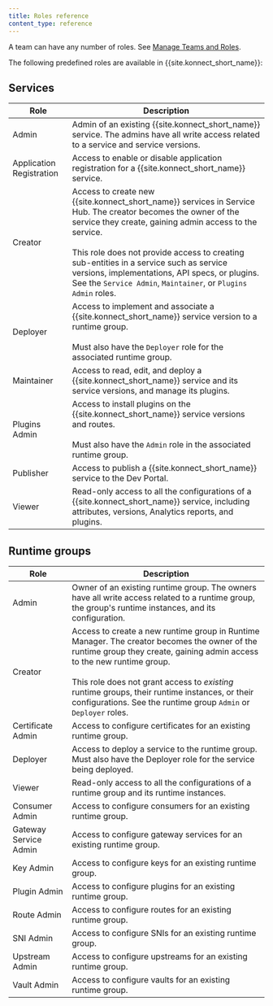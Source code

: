 ```yaml
---
title: Roles reference
content_type: reference
---
```


A team can have any number of roles.
See [Manage Teams and Roles](/konnect/org-management/teams-and-roles).

The following predefined roles are available in {{site.konnect_short_name}}:

## Services

| Role                        | Description  |
|-----------------------------|--------------|
| Admin | Admin of an existing {{site.konnect_short_name}} service. The admins have all write access related to a service and service versions. |
| Application Registration | Access to enable or disable application registration for a {{site.konnect_short_name}} service. |
| Creator | Access to create new {{site.konnect_short_name}} services in Service Hub. The creator becomes the owner of the service they create, gaining admin access to the service. <br><br>This role does not provide access to creating sub-entities in a service such as service versions, implementations, API specs, or plugins. See the `Service Admin`, `Maintainer`, or `Plugins Admin` roles. |
| Deployer | Access to implement and associate a {{site.konnect_short_name}} service version to a runtime group. <br><br> Must also have the `Deployer` role for the associated runtime group. |
| Maintainer | Access to read, edit, and deploy a {{site.konnect_short_name}} service and its service versions, and manage its plugins. |
| Plugins Admin | Access to install plugins on the {{site.konnect_short_name}} service versions and routes. <br><br> Must also have the `Admin` role in the associated runtime group. |
| Publisher | Access to publish a {{site.konnect_short_name}} service to the Dev Portal. |
| Viewer | Read-only access to all the configurations of a {{site.konnect_short_name}} service, including attributes, versions, Analytics reports, and plugins. |

## Runtime groups

| Role                        | Description  |
|-----------------------------|--------------|
| Admin | Owner of an existing runtime group. The owners have all write access related to a runtime group, the group's runtime instances, and its configuration. |
| Creator | Access to create a new runtime group in Runtime Manager. The creator becomes the owner of the runtime group they create, gaining admin access to the new runtime group. <br><br>This role does not grant access to _existing_ runtime groups, their runtime instances, or their configurations. See the runtime group `Admin` or `Deployer` roles. |
| Certificate Admin | Access to configure certificates for an existing runtime group. |
| Deployer | Access to deploy a service to the runtime group. Must also have the Deployer role for the service being deployed.  |
| Viewer | Read-only access to all the configurations of a runtime group and its runtime instances. |
| Consumer Admin | Access to configure consumers for an existing runtime group. |
| Gateway Service Admin | Access to configure gateway services for an existing runtime group. |
| Key Admin | Access to configure keys for an existing runtime group. |
| Plugin Admin | Access to configure plugins for an existing runtime group. |
| Route Admin | Access to configure routes for an existing runtime group. |
| SNI Admin | Access to configure SNIs for an existing runtime group. |
| Upstream Admin | Access to configure upstreams for an existing runtime group. |
| Vault Admin | Access to configure vaults for an existing runtime group. |

<!-- ## Organizations

| Role                        | Description  |
|-----------------------------|--------------|
| Admin | Allows a user to view and manage existing organization settings, including billing/usage. Admins have all write access to organization objects. |
| Creator | Allows a user to create organizations. [*Q: What's stopping a user from creating orgs in general? What does this role actually imply - they can crete new orgs within a company umbrella of orgs?*] |
| Privileged | Privileged users of an existing organization can change system-level configuration, including the organization's license tier, organization status, (and what else?).
| Root |  Allows root access for an existing organization. This role grants write access to all organization objects as well as to all {{site.konnect_short_name}} services, runtime groups, Dev Portal, Analytics reports, applications, and developers. | -->

<!--
## Portals

| Role                        | Description  |
|-----------------------------|--------------|
| Admin | Owner of an existing Dev Portal instance. The owner has full write access related to any developers and applications in the organization. |
| Maintainer | Edit, view, and delete Dev Portal applications, and view developers. |
| Viewer | Read-only access to Dev Portal developers and applications. | -->

<!-- ## Teams

| Role                        | Description  |
|-----------------------------|--------------|
| Admin | Create, read, update, and delete teams in the organization. Add or remove users and roles to the team. |
| Creator | Create teams in Runtime Manager. |
| Viewer | Read-only access to all the configurations of a team, including attributes, versions, reports, and plugins. | -->

<!-- ## Users

| Role                        | Description  |
|-----------------------------|--------------|
| Admin | Create, read, update, and delete users in the organization. Add or remove users to and from teams. |
| Creator | Invite users to the {{site.konnect_short_name}} organization. |
| Viewer | View users in the {{site.konnect_short_name}} organization, their status, team membership, and individual roles. | -->
